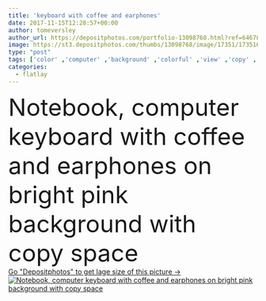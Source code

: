 ```yaml
---
title: 'keyboard with coffee and earphones'
date: 2017-11-15T12:28:57+00:00
author: tomeversley
author_url: https://depositphotos.com/portfolio-13098768.html?ref=64678756
image: https://st3.depositphotos.com/thumbs/13098768/image/17351/173516770/api_thumb_450.jpg?forcejpeg=true
type: "post"
tags: ['color' ,'computer' ,'background' ,'colorful' ,'view' ,'copy' ,'space' ,'bright' ,'business' ,'tech' ,'technology' ,'coffee' ,'modern' ,'pink' ,'creative' ,'office' ,'lay' ,'keyboard' ,'wireless' ,'notebook' ,'desktop' ,'flat' ,'work' ,'desk' ,'music' ,'notepad' ,'education' ,'pencil' ,'marketing' ,'designer' ,'workspace' ,'earphones' ,'minimal' ,'overhead' ,'minimalist' ,'copy space' ,'coffee cup' ,'from above' ,'web design' ,'flatlay' ]
categories: 
  - flatlay
---
```

<div aling="center">
            <font size="60"> Notebook, computer keyboard with coffee and earphones on bright pink background with copy space</font>   
</div>
<div>
    <a href='https://depositphotos.com/173516770/stock-photo-keyboard-with-coffee-and-earphones.html?ref=64678756' target=_blank > Go "Depositphotos" to get lage size of this picture ->
        <img href='https://depositphotos.com/173516770/stock-photo-keyboard-with-coffee-and-earphones.html?ref=64678756' src='https://st3.depositphotos.com/13098768/17351/i/950/depositphotos_173516770-stock-photo-keyboard-with-coffee-and-earphones.jpg?forcejpeg=true' alt='Notebook, computer keyboard with coffee and earphones on bright pink background with copy space' >
    </a>
</div>
